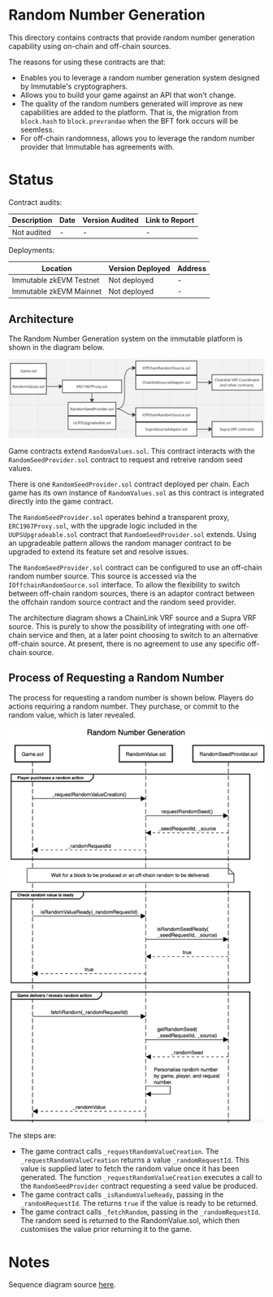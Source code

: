 # Random Number Generation

This directory contains contracts that provide random number generation capability using on-chain and off-chain sources. 

The reasons for using these contracts are that:

* Enables you to leverage a random number generation system designed by Immutable's cryptographers.
* Allows you to build your game against an API that won't change.
* The quality of the random numbers generated will improve as new capabilities are added to the platform. That is, the migration from ```block.hash``` to ```block.prevrandao``` when the BFT fork occurs will be seemless.
* For off-chain randomness, allows you to leverage the random number provider that Immutable has agreements with.

# Status

Contract audits:

| Description               | Date             |Version Audited  | Link to Report |
|---------------------------|------------------|-----------------|----------------|
| Not audited               | -                | -               | -              |

Deployments:

| Location                  | Version Deployed | Address |
|---------------------------|------------------|---------|
| Immutable zkEVM Testnet   | Not deployed     | -       |
| Immutable zkEVM Mainnet   | Not deployed     | -       |

## Architecture

The Random Number Generation system on the immutable platform is shown in the diagram below.

![Random number genration](./random-architecture.png)

Game contracts extend ```RandomValues.sol```. This contract interacts with the ```RandomSeedProvider.sol``` contract to request and retreive random seed values. 

There is one ```RandomSeedProvider.sol``` contract deployed per chain. Each game has its own instance of ```RandomValues.sol``` as this contract is integrated directly into the game contract. 

The ```RandomSeedProvider.sol``` operates behind a transparent proxy, ```ERC1967Proxy.sol```, with the upgrade
logic included in the ```UUPSUpgradeable.sol``` contract that ```RandomSeedProvider.sol``` extends. Using an upgradeable pattern allows the random manager contract to be upgraded to extend its feature set and resolve issues. 

The ```RandomSeedProvider.sol``` contract can be configured to use an off-chain random number source. This source is accessed via the ```IOffchainRandomSource.sol``` interface. To allow the flexibility to switch between off-chain random sources, there is an adaptor contract between the offchain random source contract and the random seed provider.

The architecture diagram shows a ChainLink VRF source and a Supra VRF source. This is purely to show the possibility of integrating with one off-chain service and then, at a later point choosing to switch to an alternative off-chain source. At present, there is no agreement to use any specific off-chain source.



## Process of Requesting a Random Number

The process for requesting a random number is shown below. Players do actions requiring a random number. They purchase, or commit to the random value, which is later revealed. 

![Random number genration](./random-sequence.png)

The steps are:

* The game contract calls ```_requestRandomValueCreation```.
The ```_requestRandomValueCreation``` returns a value ```_randomRequestId```. This value is supplied later to fetch the random value once it has been generated. The function ```_requestRandomValueCreation``` executes a call to the ```RandomSeedProvider``` contract requesting a seed value be produced.
* The game contract calls ```_isRandomValueReady```, passing in the ```_randomRequestId```. The returns ```true``` if the value is ready to be returned.
* The game contract calls ```_fetchRandom```, passing in the ```_randomRequestId```. The random seed is returned to the RandomValue.sol, which then customises the value prior returning it to the game.


# Notes

Sequence diagram source [here](https://sequencediagram.org/index.html#initialData=title%20Random%20Number%20Generation%0A%0Aparticipant%20%22Game.sol%22%20as%20Game%0Aparticipant%20%22RandomValue.sol%22%20as%20RV%0Aparticipant%20%22RandomSeedProvider.sol%22%20as%20RM%0A%0Agroup%20Player%20purchases%20a%20random%20action%0AGame-%3ERV%3A%20_requestRandomValueCreation()%0ARV-%3ERM%3A%20requestRandomSeed()%0ARV%3C--RM%3A%20_seedRequestId%2C%20_source%0AGame%3C--RV%3A%20_randomRequestId%0Aend%0A%0Anote%20over%20Game%2CRM%3AWait%20for%20a%20block%20to%20be%20produced%20or%20an%20off-chain%20random%20to%20be%20delivered.%0A%0Agroup%20Check%20random%20value%20is%20ready%0AGame-%3ERV%3A%20isRandomValueReady(_randomRequestId)%0ARV-%3ERM%3A%20isRandomSeedReady(%5Cn_seedRequestId%2C%20_source)%0ARV%3C--RM%3A%20true%0AGame%3C--RV%3A%20true%0Aend%0A%0Agroup%20Game%20delivers%20%2F%20reveals%20random%20action%0AGame-%3ERV%3A%20fetchRandom(_randomRequestId)%0ARV-%3ERM%3A%20getRandomSeed(%5Cn_seedRequestId%2C%20_source)%0ARV%3C--RM%3A%20_randomSeed%0ARV-%3ERV%3A%20Personalise%20random%20number%20%5Cnby%20game%2C%20player%2C%20and%20request%5Cnnumber.%0AGame%3C--RV%3A%20_randomValue%0Aend%0A%0A%0A%0A%0A%0A).